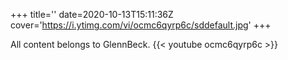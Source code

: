 +++
title=''
date=2020-10-13T15:11:36Z
cover='https://i.ytimg.com/vi/ocmc6qyrp6c/sddefault.jpg'
+++

All content belongs to GlennBeck.
{{< youtube ocmc6qyrp6c >}}
